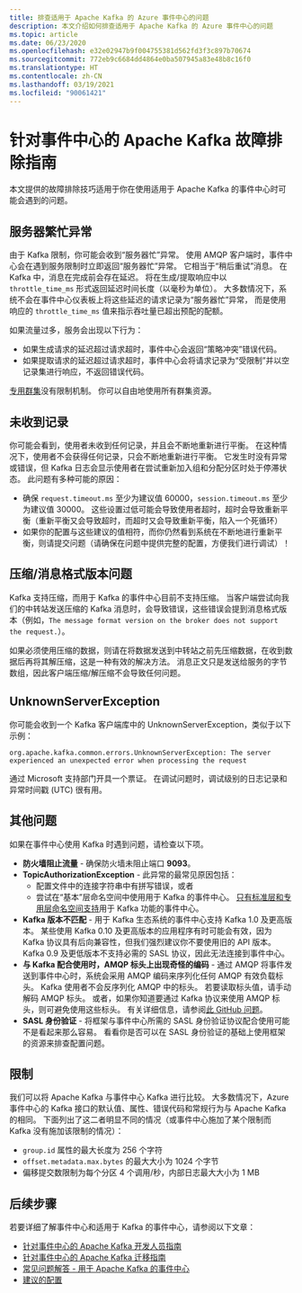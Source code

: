 ```yaml
---
title: 排查适用于 Apache Kafka 的 Azure 事件中心的问题
description: 本文介绍如何排查适用于 Apache Kafka 的 Azure 事件中心的问题
ms.topic: article
ms.date: 06/23/2020
ms.openlocfilehash: e32e02947b9f004755381d562fd3f3c897b70674
ms.sourcegitcommit: 772eb9c6684dd4864e0ba507945a83e48b8c16f0
ms.translationtype: HT
ms.contentlocale: zh-CN
ms.lasthandoff: 03/19/2021
ms.locfileid: "90061421"
---
```

# <a name="apache-kafka-troubleshooting-guide-for-event-hubs"></a>针对事件中心的 Apache Kafka 故障排除指南
本文提供的故障排除技巧适用于你在使用适用于 Apache Kafka 的事件中心时可能会遇到的问题。 

## <a name="server-busy-exception"></a>服务器繁忙异常
由于 Kafka 限制，你可能会收到“服务器忙”异常。 使用 AMQP 客户端时，事件中心会在遇到服务限制时立即返回“服务器忙”异常。 它相当于“稍后重试”消息。 在 Kafka 中，消息在完成前会存在延迟。 将在生成/提取响应中以 `throttle_time_ms` 形式返回延迟时间长度（以毫秒为单位）。 大多数情况下，系统不会在事件中心仪表板上将这些延迟的请求记录为“服务器忙”异常， 而是使用响应的 `throttle_time_ms` 值来指示吞吐量已超出预配的配额。

如果流量过多，服务会出现以下行为：

- 如果生成请求的延迟超过请求超时，事件中心会返回“策略冲突”错误代码。
- 如果提取请求的延迟超过请求超时，事件中心会将请求记录为“受限制”并以空记录集进行响应，不返回错误代码。

[专用群集](event-hubs-dedicated-overview.md)没有限制机制。 你可以自由地使用所有群集资源。

## <a name="no-records-received"></a>未收到记录
你可能会看到，使用者未收到任何记录，并且会不断地重新进行平衡。 在这种情况下，使用者不会获得任何记录，只会不断地重新进行平衡。 它发生时没有异常或错误，但 Kafka 日志会显示使用者在尝试重新加入组和分配分区时处于停滞状态。 此问题有多种可能的原因：

- 确保 `request.timeout.ms` 至少为建议值 60000，`session.timeout.ms` 至少为建议值 30000。 这些设置过低可能会导致使用者超时，超时会导致重新平衡（重新平衡又会导致超时，而超时又会导致重新平衡，陷入一个死循环） 
- 如果你的配置与这些建议的值相符，而你仍然看到系统在不断地进行重新平衡，则请提交问题（请确保在问题中提供完整的配置，方便我们进行调试）！

## <a name="compressionmessage-format-version-issue"></a>压缩/消息格式版本问题
Kafka 支持压缩，而用于 Kafka 的事件中心目前不支持压缩。 当客户端尝试向我们的中转站发送压缩的 Kafka 消息时，会导致错误，这些错误会提到消息格式版本（例如，`The message format version on the broker does not support the request.`）。

如果必须使用压缩的数据，则请在将数据发送到中转站之前先压缩数据，在收到数据后再将其解压缩，这是一种有效的解决方法。 消息正文只是发送给服务的字节数组，因此客户端压缩/解压缩不会导致任何问题。

## <a name="unknownserverexception"></a>UnknownServerException
你可能会收到一个 Kafka 客户端库中的 UnknownServerException，类似于以下示例： 

```
org.apache.kafka.common.errors.UnknownServerException: The server experienced an unexpected error when processing the request
```

通过 Microsoft 支持部门开具一个票证。  在调试问题时，调试级别的日志记录和异常时间戳 (UTC) 很有用。 

## <a name="other-issues"></a>其他问题
如果在事件中心使用 Kafka 时遇到问题，请检查以下项。

- **防火墙阻止流量** - 确保防火墙未阻止端口 **9093**。
- **TopicAuthorizationException** - 此异常的最常见原因包括：
    - 配置文件中的连接字符串中有拼写错误，或者
    - 尝试在“基本”层命名空间中使用用于 Kafka 的事件中心。 [只有标准层和专用层命名空间支持](https://azure.microsoft.com/pricing/details/event-hubs/)用于 Kafka 功能的事件中心。
- **Kafka 版本不匹配** - 用于 Kafka 生态系统的事件中心支持 Kafka 1.0 及更高版本。 某些使用 Kafka 0.10 及更高版本的应用程序有时可能会有效，因为 Kafka 协议具有后向兼容性，但我们强烈建议你不要使用旧的 API 版本。 Kafka 0.9 及更低版本不支持必需的 SASL 协议，因此无法连接到事件中心。
- **与 Kafka 配合使用时，AMQP 标头上出现奇怪的编码** - 通过 AMQP 将事件发送到事件中心时，系统会采用 AMQP 编码来序列化任何 AMQP 有效负载标头。 Kafka 使用者不会反序列化 AMQP 中的标头。 若要读取标头值，请手动解码 AMQP 标头。 或者，如果你知道要通过 Kafka 协议来使用 AMQP 标头，则可避免使用这些标头。 有关详细信息，请参阅[此 GitHub 问题](https://github.com/Azure/azure-event-hubs-for-kafka/issues/56)。
- **SASL 身份验证** - 将框架与事件中心所需的 SASL 身份验证协议配合使用可能不是看起来那么容易。 看看你是否可以在 SASL 身份验证的基础上使用框架的资源来排查配置问题。 

## <a name="limits"></a>限制
我们可以将 Apache Kafka 与事件中心 Kafka 进行比较。 大多数情况下，Azure 事件中心的 Kafka 接口的默认值、属性、错误代码和常规行为与 Apache Kafka 的相同。 下面列出了这二者明显不同的情况（或事件中心施加了某个限制而 Kafka 没有施加该限制的情况）：

- `group.id` 属性的最大长度为 256 个字符
- `offset.metadata.max.bytes` 的最大大小为 1024 个字节
- 偏移提交数限制为每个分区 4 个调用/秒，内部日志最大大小为 1 MB


## <a name="next-steps"></a>后续步骤
若要详细了解事件中心和适用于 Kafka 的事件中心，请参阅以下文章：  

- [针对事件中心的 Apache Kafka 开发人员指南](apache-kafka-developer-guide.md)
- [针对事件中心的 Apache Kafka 迁移指南](apache-kafka-migration-guide.md)
- [常见问题解答 - 用于 Apache Kafka 的事件中心](apache-kafka-frequently-asked-questions.md)
- [建议的配置](apache-kafka-configurations.md)
